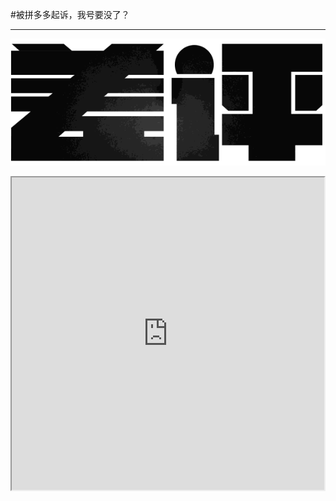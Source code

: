 #被拼多多起诉，我号要没了？

***
![1](https://github.com/CaptainofV/V4V/blob/master/resources/20190528230116/640.gif)
<iframe height="500" width="500" src="https://github.com/CaptainofV/V4V/blob/master/resources/20190528230116/640.gif">

***
今天一大早，差评君睡醒看后台留言，不少粉丝在留言里问我 “ 你有 1000 万么？ ”